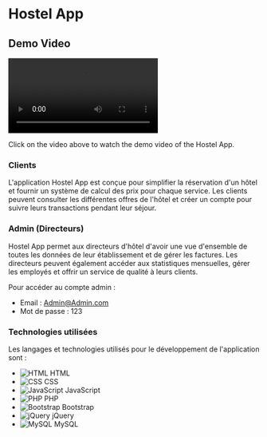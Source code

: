 # Hostel App

## Demo Video

<video controls>
  <source src="images/demo.mp4" type="video/mp4">
  Your browser does not support the video tag.
</video>

Click on the video above to watch the demo video of the Hostel App.

### Clients

L'application Hostel App est conçue pour simplifier la réservation d'un hôtel et fournir un système de calcul des prix pour chaque service. Les clients peuvent consulter les différentes offres de l'hôtel et créer un compte pour suivre leurs transactions pendant leur séjour.

### Admin (Directeurs)

Hostel App permet aux directeurs d'hôtel d'avoir une vue d'ensemble de toutes les données de leur établissement et de gérer les factures. Les directeurs peuvent également accéder aux statistiques mensuelles, gérer les employés et offrir un service de qualité à leurs clients.

Pour accéder au compte admin :

- Email : Admin@Admin.com
- Mot de passe : 123

### Technologies utilisées

Les langages et technologies utilisés pour le développement de l'application sont :

- ![HTML](https://img.icons8.com/color/48/000000/html-5--v1.png) HTML
- ![CSS](https://img.icons8.com/color/48/000000/css3.png) CSS
- ![JavaScript](https://img.icons8.com/color/48/000000/javascript--v1.png) JavaScript
- ![PHP](https://img.icons8.com/color/48/000000/php.png) PHP
- ![Bootstrap](https://img.icons8.com/color/48/000000/bootstrap.png) Bootstrap
- ![jQuery](https://img.icons8.com/ios-filled/50/000000/jquery.png) jQuery
- ![MySQL](https://img.icons8.com/ios-filled/50/000000/mysql-logo.png) MySQL
